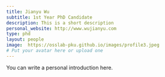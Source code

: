 ```yaml
---
title: Jianyu Wu
subtitle: 1st Year PhD Candidate
description: This is a short description
personal_website: http://www.wujianyu.com
type: phd
layout: people
image:  https://osslab-pku.github.io/images/profile3.jpeg
# Put your avatar here or upload one
---
```


You can write a personal introduction here.